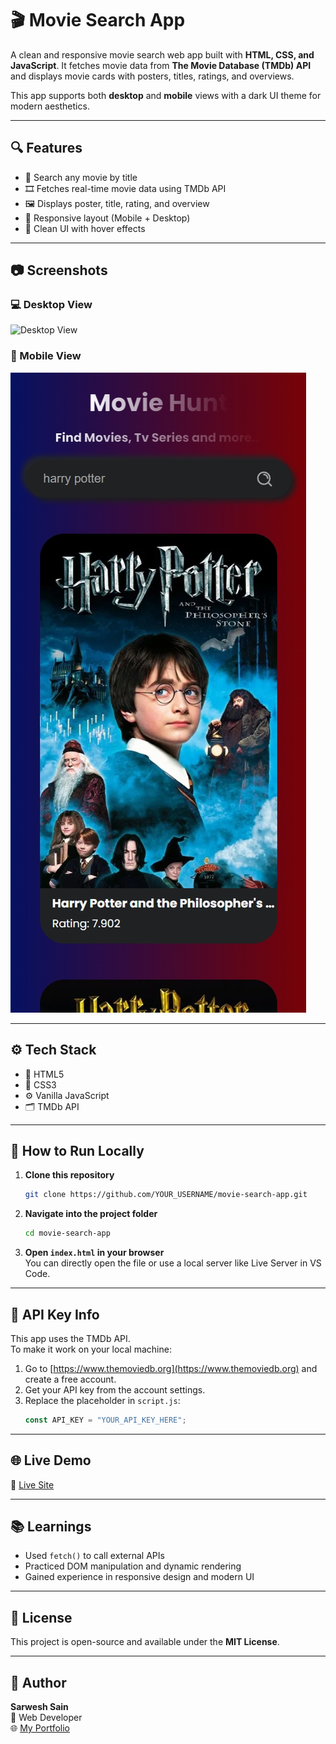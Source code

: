 # 🎬 Movie Search App

A clean and responsive movie search web app built with **HTML, CSS, and JavaScript**. It fetches movie data from **The Movie Database (TMDb) API** and displays movie cards with posters, titles, ratings, and overviews.

This app supports both **desktop** and **mobile** views with a dark UI theme for modern aesthetics.

---

## 🔍 Features

- 🔎 Search any movie by title  
- 🎞️ Fetches real-time movie data using TMDb API  
- 🖼️ Displays poster, title, rating, and overview  
- 📱 Responsive layout (Mobile + Desktop)  
- 💅 Clean UI with hover effects  

---

## 📷 Screenshots

### 💻 Desktop View  
![Desktop View](./screenshots/desktop.png)

### 📱 Mobile View  
![Mobile View](./screenshots/mobile.png)

---

## ⚙️ Tech Stack

- 🧱 HTML5  
- 🎨 CSS3  
- ⚙️ Vanilla JavaScript  
- 🗂️ TMDb API  

---

## 🚀 How to Run Locally

1. **Clone this repository**
   ```bash
   git clone https://github.com/YOUR_USERNAME/movie-search-app.git
   ```

2. **Navigate into the project folder**
   ```bash
   cd movie-search-app
   ```

3. **Open `index.html` in your browser**  
   You can directly open the file or use a local server like Live Server in VS Code.

---

## 🔑 API Key Info

This app uses the TMDb API.  
To make it work on your local machine:

1. Go to [https://www.themoviedb.org](https://www.themoviedb.org) and create a free account.  
2. Get your API key from the account settings.  
3. Replace the placeholder in `script.js`:
   ```js
   const API_KEY = "YOUR_API_KEY_HERE";
   ```

---

## 🌐 Live Demo

🔗 [Live Site](https://movie-search-app-rho-eight.vercel.app/)

---

## 📚 Learnings

- Used `fetch()` to call external APIs  
- Practiced DOM manipulation and dynamic rendering  
- Gained experience in responsive design and modern UI  

---

## 📄 License

This project is open-source and available under the **MIT License**.

---

## 🙌 Author

**Sarwesh Sain**  
🧰 Web Developer  
🌐 [My Portfolio](https://portfolio-website-nine-rouge-64.vercel.app/)
